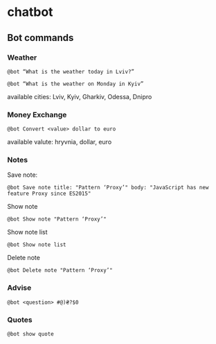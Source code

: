 # chatbot

## Bot commands

### Weather

```
@bot “What is the weather today in Lviv?”

```

```
@bot “What is the weather on Monday in Kyiv”
```
available cities: Lviv, Kyiv, Gharkiv, Odessa, Dnipro

### Money Exchange

```
@bot Convert <value> dollar to euro
```
available valute: hryvnia, dollar, euro

### Notes

Save note:
```
@bot Save note title: "Pattern ‘Proxy’" body: "JavaScript has new feature Proxy since ES2015"
```
Show note
```
@bot Show note "Pattern ‘Proxy’"
```
Show note list
```
@bot Show note list
```
Delete note
```
@bot Delete note "Pattern ‘Proxy’"
```
### Advise

```
@bot <question> #@)₴?$0
```
### Quotes
```
@bot show quote
```
